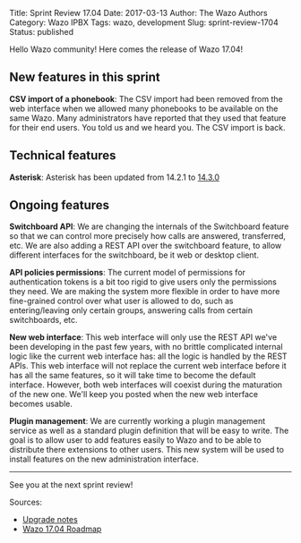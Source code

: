 Title: Sprint Review 17.04
Date: 2017-03-13
Author: The Wazo Authors
Category: Wazo IPBX
Tags: wazo, development
Slug: sprint-review-1704
Status: published

Hello Wazo community! Here comes the release of Wazo 17.04!

New features in this sprint
---------------------------

**CSV import of a phonebook**: The CSV import had been removed from the web interface when we allowed many phonebooks to be available on the same Wazo. Many administrators have reported that they used that feature for their end users. You told us and we heard you. The CSV import is back.

Technical features
------------------

**Asterisk**: Asterisk has been updated from 14.2.1 to [14.3.0](http://downloads.asterisk.org/pub/telephony/asterisk/asterisk-14.3.0-summary.html)

Ongoing features
----------------

**Switchboard API**: We are changing the internals of the Switchboard feature so that we can control more precisely how calls are answered, transferred, etc. We are also adding a REST API over the switchboard feature, to allow different interfaces for the switchboard, be it web or desktop client.

**API policies permissions**: The current model of permissions for authentication tokens is a bit too rigid to give users only the permissions they need. We are making the system more flexible in order to have more fine-grained control over what user is allowed to do, such as entering/leaving only certain groups, answering calls from certain switchboards, etc.

**New web interface**: This web interface will only use the REST API we've been developing in the past few years, with no brittle complicated internal logic like the current web interface has: all the logic is handled by the REST APIs. This web interface will not replace the current web interface before it has all the same features, so it will take time to become the default interface. However, both web interfaces will coexist during the maturation of the new one. We'll keep you posted when the new web interface becomes usable.

**Plugin management**: We are currently working a plugin management service as well as a standard plugin definition that will be easy to write. The goal is to allow user to add features easily to Wazo and to be able to distribute there extensions to other users. This new system will be used to install features on the new administration interface.

---

See you at the next sprint review!

Sources:

* [Upgrade notes](http://documentation.wazo.community/en/wazo-17.04/upgrade/upgrade.html#upgrade-notes)
* [Wazo 17.04 Roadmap](https://projects.wazo.community/versions/256)
